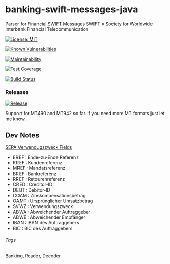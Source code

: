 # banking-swift-messages-java
Parser for Financial SWIFT Messages
SWIFT = Society for Worldwide Interbank Financial Telecommunication

[![License: MIT](https://img.shields.io/badge/License-MIT-blue.svg)](https://opensource.org/licenses/MIT)

[![Known Vulnerabilities](https://snyk.io/test/github/qoomon/banking-swift-messages-java/badge.svg)](https://snyk.io/test/github/qoomon/banking-swift-messages-java)

[![Maintainability](https://api.codeclimate.com/v1/badges/e611239eea560ee9c72c/maintainability)](https://codeclimate.com/github/qoomon/banking-swift-messages-java/maintainability)

[![Test Coverage](https://api.codeclimate.com/v1/badges/e611239eea560ee9c72c/test_coverage)](https://codeclimate.com/github/qoomon/banking-swift-messages-java/test_coverage)

[![Build Status](https://travis-ci.com/qoomon/banking-swift-messages-java.svg?branch=master)](https://travis-ci.com/qoomon/banking-swift-messages-java)


### Releases

[![Release](https://jitpack.io/v/qoomon/banking-swift-messages-java.svg)](https://jitpack.io/#qoomon/banking-swift-messages-java)


Support for MT490 and MT942 so far.
If you need more MT formats just let me know.


## Dev Notes
[SEPA Verwendugszweck Fields](https://www.hettwer-beratung.de/sepa-spezialwissen/sepa-technische-anforderungen/sepa-gesch%C3%A4ftsvorfallcodes-gvc-mt-940/)
* EREF : Ende-zu-Ende Referenz
* KREF : Kundenreferenz
* MREF : Mandatsreferenz
* BREF : Bankreferenz
* RREF : Retourenreferenz
* CRED : Creditor-ID
* DEBT : Debitor-ID
* COAM : Zinskompensationsbetrag
* OAMT : Ursprünglicher Umsatzbetrag
* SVWZ : Verwendungszweck
* ABWA : Abweichender Auftraggeber
* ABWE : Abweichender Empfänger
* IBAN : IBAN des Auftraggebers
* BIC : BIC des Auftraggebers

###### Tags
Banking, Reader, Decoder
